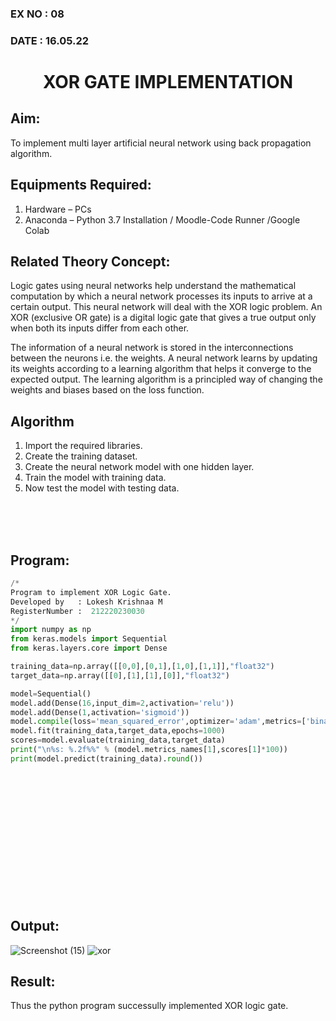 ### EX NO : 08
### DATE  : 16.05.22
# <p align="center"> XOR GATE IMPLEMENTATION </p>
## Aim:
To implement multi layer artificial neural network using back propagation algorithm.
## Equipments Required:
1. Hardware – PCs
2. Anaconda – Python 3.7 Installation / Moodle-Code Runner /Google Colab

## Related Theory Concept:
Logic gates using neural networks help understand the mathematical computation by which a neural network processes its inputs to arrive at a certain output. This neural network will deal with the XOR logic problem. An XOR (exclusive OR gate) is a digital logic gate that gives a true output only when both its inputs differ from each other.

The information of a neural network is stored in the interconnections between the neurons i.e. the weights. A neural network learns by updating its weights according to a learning algorithm that helps it converge to the expected output. The learning algorithm is a principled way of changing the weights and biases based on the loss function.


## Algorithm
1. Import the required libraries.
2. Create the training dataset.
3. Create the neural network model with one hidden layer.
4. Train the model with training data.
5. Now test the model with testing data.
<br />
<br />
<br />

## Program:
```python
/*
Program to implement XOR Logic Gate.
Developed by   : Lokesh Krishnaa M
RegisterNumber :  212220230030
*/
import numpy as np
from keras.models import Sequential
from keras.layers.core import Dense

training_data=np.array([[0,0],[0,1],[1,0],[1,1]],"float32")
target_data=np.array([[0],[1],[1],[0]],"float32")

model=Sequential()
model.add(Dense(16,input_dim=2,activation='relu'))
model.add(Dense(1,activation='sigmoid'))
model.compile(loss='mean_squared_error',optimizer='adam',metrics=['binary_accuracy'])
model.fit(training_data,target_data,epochs=1000)
scores=model.evaluate(training_data,target_data)
print("\n%s: %.2f%%" % (model.metrics_names[1],scores[1]*100))
print(model.predict(training_data).round())

```

<br />
<br />
<br />
<br />
<br />
<br />
<br />
<br />
<br />
<br />
<br />
<br />

## Output:
![Screenshot (15)](https://user-images.githubusercontent.com/75234646/168518291-ffea8d92-0644-4301-8c38-a74c6302cd53.png)
![xor](https://user-images.githubusercontent.com/75234646/169733551-60f42181-76b8-4d06-b89e-06ada7b525b3.jpg)

## Result:
Thus the python program successully implemented XOR logic gate.
